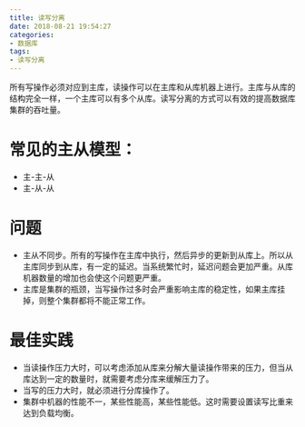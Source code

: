 ```yaml
---
title: 读写分离
date: 2018-08-21 19:54:27
categories:
- 数据库
tags:
- 读写分离
---
```


所有写操作必须对应到主库，读操作可以在主库和从库机器上进行。主库与从库的结构完全一样，一个主库可以有多个从库。读写分离的方式可以有效的提高数据库集群的吞吐量。

# 常见的主从模型：

- 主-主-从
- 主-从-从

# 问题

- 主从不同步。所有的写操作在主库中执行，然后异步的更新到从库上。所以从主库同步到从库，有一定的延迟。当系统繁忙时，延迟问题会更加严重。从库机器数量的增加也会使这个问题更严重。
- 主库是集群的瓶颈，当写操作过多时会严重影响主库的稳定性，如果主库挂掉，则整个集群都将不能正常工作。

# 最佳实践

- 当读操作压力大时，可以考虑添加从库来分解大量读操作带来的压力，但当从库达到一定的数量时，就需要考虑分库来缓解压力了。
- 当写的压力大时，就必须进行分库操作了。
- 集群中机器的性能不一，某些性能高，某些性能低。这时需要设置读写比重来达到负载均衡。